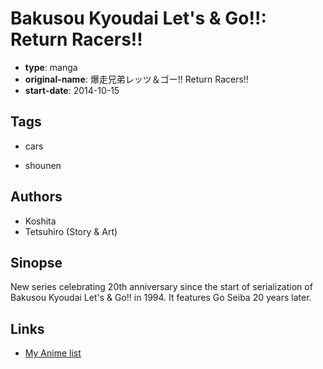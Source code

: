 # Bakusou Kyoudai Let's & Go!!: Return Racers!!

-   **type**: manga
-   **original-name**: 爆走兄弟レッツ＆ゴー!! Return Racers!!
-   **start-date**: 2014-10-15

## Tags

-   cars

-   shounen

## Authors

-   Koshita
-   Tetsuhiro (Story & Art)

## Sinopse

New series celebrating 20th anniversary since the start of serialization of Bakusou Kyoudai Let's & Go!! in 1994. It features Go Seiba 20 years later.

## Links

-   [My Anime list](https://myanimelist.net/manga/78497/Bakusou_Kyoudai_Lets___Go__Return_Racers)
